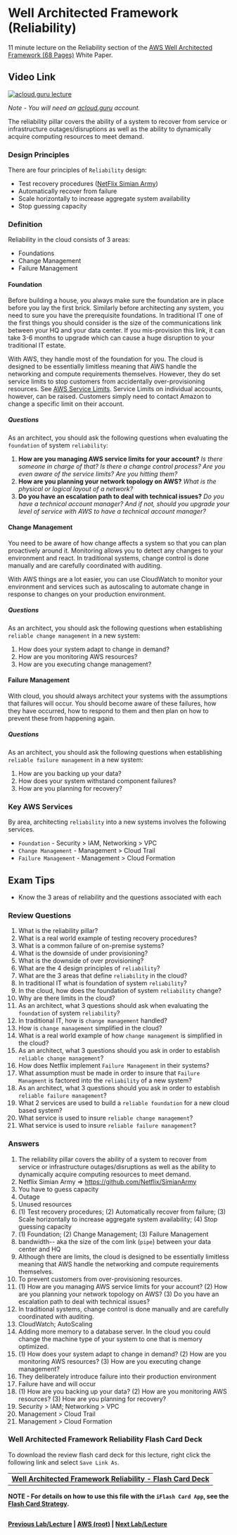 Well Architected Framework (Reliability)
======

11 minute lecture  on the Reliability section of the [AWS Well Architected Framework (68 Pages)](https://d0.awsstatic.com/whitepapers/architecture/AWS_Well-Architected_Framework.pdf) White Paper.

  
## Video Link

[![acloud.guru lecture](https://i.imgur.com/ZmrStAg.png)](https://acloud.guru/course/aws-certified-solutions-architect-associate/learn/223c8538-772d-867a-a3c9-52f71df9e637/d12d3e1c-d7f0-b2e2-23a9-e97168606985/watch?backUrl=%2Fcourses)

*Note - You will need an [acloud.guru](acloud.guru) account.*


The reliability pillar covers the ability of a system to recover from service or infrastructure outages/disruptions as 
well as the ability to dynamically acquire computing resources to meet demand.


### Design Principles

There are four principles of `Reliability` design:

* Test recovery procedures ([NetFlix Simian Army](https://github.com/Netflix/SimianArmy))
* Automatically recover from failure
* Scale horizontally to increase aggregate system availability
* Stop guessing capacity


### Definition

Reliability in the cloud consists of 3 areas:

* Foundations
* Change Management
* Failure Management


#### Foundation

Before building a house, you always make sure the foundation are in place before you lay the first brick. Similarly
before architecting any system, you need to sure you have the prerequisite foundations. In traditional IT one of
the first things you should consider is the size of the communications link between your HQ and your data center. If 
you mis-provision this link, it can take 3-6 months to upgrade which can cause a huge disruption to your 
traditional IT estate.

With AWS, they handle most of the foundation for you. The cloud is designed to be essentially limitless meaning that
AWS handle the networking and compute requirements themselves. However, they do set service limits to stop 
customers from accidentally over-provisioning resources. See [AWS Service Limits](https://docs.aws.amazon.com/general/latest/gr/aws_service_limits.html).
Service Limits on individual accounts, however, can be raised.  Customers simply need to contact Amazon to change
a specific limit on their account.


##### Questions

As an architect, you should ask the following questions when evaluating the `foundation` of system `reliability`:

1.  __How are you managing AWS service limits for your account?__ _Is there someone in charge of that? Is there a 
    change control process? Are you even aware of the service limits? Are you hitting them?_
2.  __How are you planning your network topology on AWS?__ _What is the physical or logical layout of a network?_
3.  __Do you have an escalation path to deal with technical issues?__ _Do you have a technical account manager? And
    if not, should you upgrade your level of service with AWS to have a technical account manager?_    


#### Change Management

You need to be aware of how change affects a system so that you can plan proactively around it. Monitoring allows you 
to detect any changes to your environment and react. In traditional systems, change control is done manually and
are carefully coordinated with auditing.

With AWS things are a lot easier, you can use CloudWatch to monitor your environment and services such as autoscaling
to automate change in response to changes on your production environment.


##### Questions

As an architect, you should ask the following questions when establishing `reliable change management` in a new system:

1.  How does your system adapt to change in demand?
2.  How are you monitoring AWS resources?
3.  How are you executing change management?


#### Failure Management

With cloud, you should always architect your systems with the assumptions that failures will occur. You should become
aware of these failures, how they have occurred, how to respond to them and then plan on how to prevent these from 
happening again.


##### Questions

As an architect, you should ask the following questions when establishing `reliable failure management` in a new system:

1.  How are you backing up your data?
2.  How does your system withstand component failures?
3.  How are you planning for recovery?


### Key AWS Services

By area, architecting `reliability` into a new systems involves the following services.

* `Foundation` - Security > IAM, Networking > VPC
* `Change Management` - Management > Cloud Trail
* `Failure Management` - Management > Cloud Formation


## Exam Tips

* Know the 3 areas of reliability and the questions associated with each

 
### Review Questions

1.  What is the reliability pillar?
2.  What is a real world example of testing recovery procedures? 
3.  What is a common failure of on-premise systems? 
4.  What is the downside of under provisioning? 
5.  What is the downside of over provisioning? 
6.  What are the 4 design principles of `reliability`? 
7.  What are the 3 areas that define `reliability` in the cloud? 
8.  In traditional IT what is foundation of system `reliability`?
9.  In the cloud, how does the foundation of system `reliability` change? 
10. Why are there limits in the cloud?
11. As an architect, what 3 questions should ask when evaluating the `foundation` of system `reliability`?
12. In traditional IT, how is `change management` handled?
13. How is `change management` simplified in the cloud?
14. What is a real world example of how `change management` is simplified in the cloud?
15. As an architect, what 3 questions should you ask in order to establish `reliable change management`?
16. How does Netflix implement `Failure Management` in their systems?
17. What assumption must be made in order to insure that `Failure Managment` is factored into the `reliability` of
    a new system?
18. As an architect, what 3 questions should you ask in order to establish `reliable failure management`?
19. What 2 services are used to build a `reliable foundation` for a new cloud based system?
20. What service is used to insure `reliable change management`?
21. What service is used to insure `reliable failure management`?


### Answers

1.  The reliability pillar covers the ability of a system to recover from service or infrastructure outages/disruptions as 
    well as the ability to dynamically acquire computing resources to meet demand.
2.  Netflix Simian Army => https://github.com/Netflix/SimianArmy
3.  You have to guess capacity
4.  Outage
5.  Unused resources
6.  (1) Test recovery procedures; (2) Automatically recover from failure; (3) Scale horizontally to increase aggregate 
    system availability; (4) Stop guessing capacity
7.  (1) Foundation; (2) Change Management; (3) Failure Management
8.  bandwidth-- aka the size of the com link (`pipe`) between your data center and HQ
9.  Although there are limits, the cloud is designed to be essentially limitless meaning that AWS handle the networking 
    and compute requirements themselves.
10. To prevent customers from over-provisioning resources.
11. (1) How are you managing AWS service limits for your account? (2) How are you planning your network topology on AWS?
    (3) Do you have an escalation path to deal with technical issues?
12. In traditional systems, change control is done manually and are carefully coordinated with auditing.
13. CloudWatch; AutoScaling
14. Adding more memory to a database server. In the cloud you could change the machine type of your system to one that
    is memory optimized.
15. (1) How does your system adapt to change in demand? (2) How are you monitoring AWS resources? (3) How are you 
    executing change management?
16. They deliberately introduce failure into their production environment
17. Failure have and will occur
18. (1) How are you backing up your data? (2) How are you monitoring AWS resources? (3) How are you planning for recovery?
19. Security > IAM; Networking > VPC 
20. Management > Cloud Trail
21. Management > Cloud Formation


### Well Architected Framework Reliability Flash Card Deck
  
 To download the review flash card deck for this lecture, right click the following link and select
  `Save Link As`. 
  
  <table>
  <tr>
  <td>
  <b><a href="whitepapers-waf-reliability-flashcards.txt" download="whitepapers-waf-relability-flashcards.txt">Well Architected Framework Reliability - Flash Card Deck</a></b>
  </td>
  </tr>
  </table>
  
**NOTE - For details on how to use this file with the `iFlash Card App`, see the [Flash Card Strategy](https://github.com/bradyhouse/house/tree/master/fiddles/aws#flash-card-strategy).**  


## 

**[Previous Lab/Lecture](whitepapers-waf-security.md) | [AWS (root)](../readme.adoc) | [Next Lab/Lecture](whitepapers-waf-perf-efficiency.md)**
